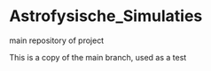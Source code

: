 # Astrofysische_Simulaties
main repository of project

This is a copy of the main branch, used as a test
